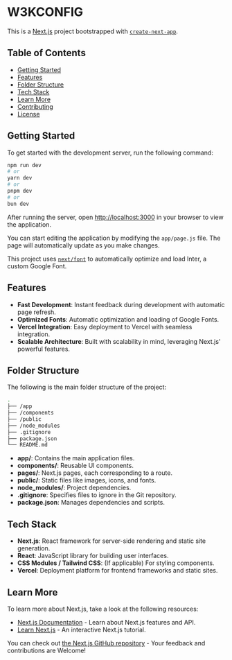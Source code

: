 # W3KCONFIG

This is a [Next.js](https://nextjs.org/) project bootstrapped with [`create-next-app`](https://github.com/vercel/next.js/tree/canary/packages/create-next-app).

## Table of Contents

- [Getting Started](#getting-started)
- [Features](#features)
- [Folder Structure](#folder-structure)
- [Tech Stack](#tech-stack)
- [Learn More](#learn-more)
- [Contributing](#contributing)
- [License](#license)

## Getting Started

To get started with the development server, run the following command:

```bash
npm run dev
# or
yarn dev
# or
pnpm dev
# or
bun dev
```

After running the server, open [http://localhost:3000](http://localhost:3000) in your browser to view the application.

You can start editing the application by modifying the `app/page.js` file. The page will automatically update as you make changes.

This project uses [`next/font`](https://nextjs.org/docs/basic-features/font-optimization) to automatically optimize and load Inter, a custom Google Font.

## Features

- **Fast Development**: Instant feedback during development with automatic page refresh.
- **Optimized Fonts**: Automatic optimization and loading of Google Fonts.
- **Vercel Integration**: Easy deployment to Vercel with seamless integration.
- **Scalable Architecture**: Built with scalability in mind, leveraging Next.js' powerful features.

## Folder Structure

The following is the main folder structure of the project:

```bash
.
├── /app
├── /components
├── /public
├── /node_modules
├── .gitignore
├── package.json
└── README.md
```

- **app/**: Contains the main application files.
- **components/**: Reusable UI components.
- **pages/**: Next.js pages, each corresponding to a route.
- **public/**: Static files like images, icons, and fonts.
- **node_modules/**: Project dependencies.
- **.gitignore**: Specifies files to ignore in the Git repository.
- **package.json**: Manages dependencies and scripts.

## Tech Stack

- **Next.js**: React framework for server-side rendering and static site generation.
- **React**: JavaScript library for building user interfaces.
- **CSS Modules / Tailwind CSS**: (If applicable) For styling components.
- **Vercel**: Deployment platform for frontend frameworks and static sites.

## Learn More

To learn more about Next.js, take a look at the following resources:

- [Next.js Documentation](https://nextjs.org/docs) - Learn about Next.js features and API.
- [Learn Next.js](https://nextjs.org/learn) - An interactive Next.js tutorial.

You can check out [the Next.js GitHub repository](https://github.com/vercel/next.js/) - Your feedback and contributions are Welcome!